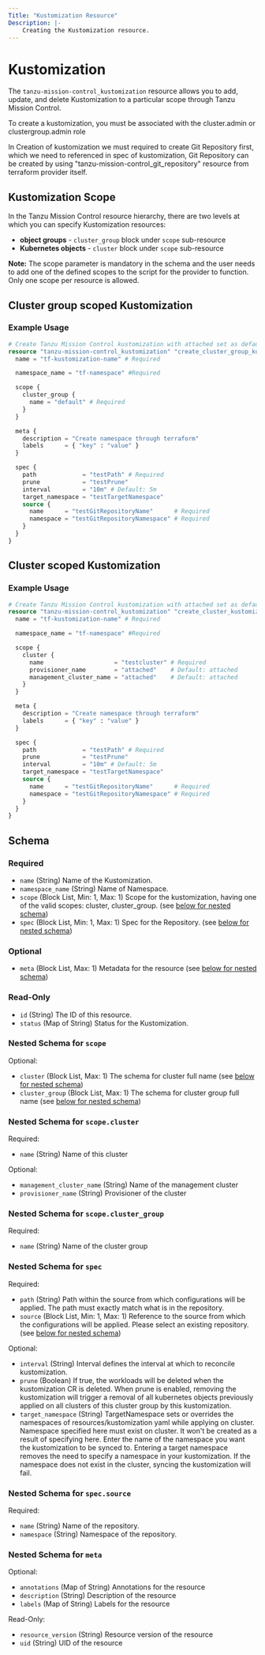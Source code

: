 ```yaml
---
Title: "Kustomization Resource"
Description: |-
    Creating the Kustomization resource.
---
```


# Kustomization

The `tanzu-mission-control_kustomization` resource allows you to add, update, and delete Kustomization to a particular scope through Tanzu Mission Control.

To create a kustomization, you must be associated with the cluster.admin or clustergroup.admin role

In Creation of kustomization we must required to create Git Repository first, which we need to referenced in spec of kustomization, Git Repository can be created by using "tanzu-mission-control_git_repository" resource from terraform provider itself.

[kustomization]: https://docs.vmware.com/en/VMware-Tanzu-Mission-Control/services/tanzumc-using/GUID-99916A6D-5DAF-4A26-88C7-28662F847F2F.html

## Kustomization Scope

In the Tanzu Mission Control resource hierarchy, there are two levels at which you can specify Kustomization resources:
- **object groups** - `cluster_group` block under `scope` sub-resource
- **Kubernetes objects** - `cluster` block under `scope` sub-resource

**Note:**
The scope parameter is mandatory in the schema and the user needs to add one of the defined scopes to the script for the provider to function.
Only one scope per resource is allowed.

## Cluster group scoped Kustomization

### Example Usage

```terraform
# Create Tanzu Mission Control kustomization with attached set as default value.
resource "tanzu-mission-control_kustomization" "create_cluster_group_kustomization" {
  name = "tf-kustomization-name" # Required

  namespace_name = "tf-namespace" #Required

  scope {
    cluster_group {
      name = "default" # Required
    }
  }

  meta {
    description = "Create namespace through terraform"
    labels      = { "key" : "value" }
  }

  spec {
    path             = "testPath" # Required
    prune            = "testPrune"
    interval         = "10m" # Default: 5m
    target_namespace = "testTargetNamespace"
    source {
      name      = "testGitRepositoryName"      # Required
      namespace = "testGitRepositoryNamespace" # Required
    }
  }
}
```

## Cluster scoped Kustomization

### Example Usage

```terraform
# Create Tanzu Mission Control kustomization with attached set as default value.
resource "tanzu-mission-control_kustomization" "create_cluster_kustomization" {
  name = "tf-kustomization-name" # Required

  namespace_name = "tf-namespace" #Required

  scope {
    cluster {
      name                    = "testcluster" # Required
      provisioner_name        = "attached"    # Default: attached
      management_cluster_name = "attached"    # Default: attached
    }
  }

  meta {
    description = "Create namespace through terraform"
    labels      = { "key" : "value" }
  }

  spec {
    path             = "testPath" # Required
    prune            = "testPrune"
    interval         = "10m" # Default: 5m
    target_namespace = "testTargetNamespace"
    source {
      name      = "testGitRepositoryName"      # Required
      namespace = "testGitRepositoryNamespace" # Required
    }
  }
}
```

<!-- schema generated by tfplugindocs -->
## Schema

### Required

- `name` (String) Name of the Kustomization.
- `namespace_name` (String) Name of Namespace.
- `scope` (Block List, Min: 1, Max: 1) Scope for the kustomization, having one of the valid scopes: cluster, cluster_group. (see [below for nested schema](#nestedblock--scope))
- `spec` (Block List, Min: 1, Max: 1) Spec for the Repository. (see [below for nested schema](#nestedblock--spec))

### Optional

- `meta` (Block List, Max: 1) Metadata for the resource (see [below for nested schema](#nestedblock--meta))

### Read-Only

- `id` (String) The ID of this resource.
- `status` (Map of String) Status for the Kustomization.

<a id="nestedblock--scope"></a>
### Nested Schema for `scope`

Optional:

- `cluster` (Block List, Max: 1) The schema for cluster full name (see [below for nested schema](#nestedblock--scope--cluster))
- `cluster_group` (Block List, Max: 1) The schema for cluster group full name (see [below for nested schema](#nestedblock--scope--cluster_group))

<a id="nestedblock--scope--cluster"></a>
### Nested Schema for `scope.cluster`

Required:

- `name` (String) Name of this cluster

Optional:

- `management_cluster_name` (String) Name of the management cluster
- `provisioner_name` (String) Provisioner of the cluster


<a id="nestedblock--scope--cluster_group"></a>
### Nested Schema for `scope.cluster_group`

Required:

- `name` (String) Name of the cluster group



<a id="nestedblock--spec"></a>
### Nested Schema for `spec`

Required:

- `path` (String) Path within the source from which configurations will be applied. The path must exactly match what is in the repository.
- `source` (Block List, Min: 1, Max: 1) Reference to the source from which the configurations will be applied. Please select an existing repository. (see [below for nested schema](#nestedblock--spec--source))

Optional:

- `interval` (String) Interval defines the interval at which to reconcile kustomization.
- `prune` (Boolean) If true, the workloads will be deleted when the kustomization CR is deleted. When prune is enabled, removing the kustomization will trigger a removal of all kubernetes objects previously applied on all clusters of this cluster group by this kustomization.
- `target_namespace` (String) TargetNamespace sets or overrides the namespaces of resources/kustomization yaml while applying on cluster. Namespace specified here must exist on cluster. It won't be created as a result of specifying here. Enter the name of the namespace you want the kustomization to be synced to. Entering a target namespace removes the need to specify a namespace in your kustomization. If the namespace does not exist in the cluster, syncing the kustomization will fail.

<a id="nestedblock--spec--source"></a>
### Nested Schema for `spec.source`

Required:

- `name` (String) Name of the repository.
- `namespace` (String) Namespace of the repository.



<a id="nestedblock--meta"></a>
### Nested Schema for `meta`

Optional:

- `annotations` (Map of String) Annotations for the resource
- `description` (String) Description of the resource
- `labels` (Map of String) Labels for the resource

Read-Only:

- `resource_version` (String) Resource version of the resource
- `uid` (String) UID of the resource